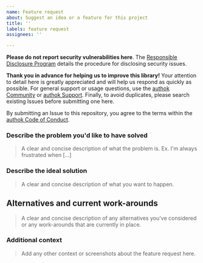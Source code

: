 ```yaml
---
name: Feature request
about: Suggest an idea or a feature for this project
title: ''
labels: feature request
assignees: ''

---
```


**Please do not report security vulnerabilities here**. The [Responsible Disclosure Program](https://authok.com/whitehat) details the procedure for disclosing security issues.

**Thank you in advance for helping us to improve this library!** Your attention to detail here is greatly appreciated and will help us respond as quickly as possible. For general support or usage questions, use the [authok Community](https://community.authok.com/) or [authok Support](https://support.authok.com/). Finally, to avoid duplicates, please search existing Issues before submitting one here.

By submitting an Issue to this repository, you agree to the terms within the [authok Code of Conduct](https://github.com/authok/open-source-template/blob/master/CODE-OF-CONDUCT.md).

### Describe the problem you'd like to have solved

> A clear and concise description of what the problem is. Ex. I'm always frustrated when [...]

### Describe the ideal solution

> A clear and concise description of what you want to happen.

## Alternatives and current work-arounds

> A clear and concise description of any alternatives you've considered or any work-arounds that are currently in place.

### Additional context

> Add any other context or screenshots about the feature request here.
